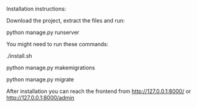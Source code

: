 
Installation instructions:

Download the project, extract the files and run:

python manage.py runserver

You might need to run these commands:

./install.sh

python manage.py makemigrations

python manage.py migrate

After installation you can reach the frontend from http://127.0.0.1:8000/ or http://127.0.0.1:8000/admin